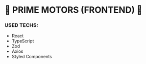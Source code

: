 # 🚗 PRIME MOTORS (FRONTEND) 🚗

### USED TECHS:
- React
- TypeScript
- Zod
- Axios
- Styled Components

